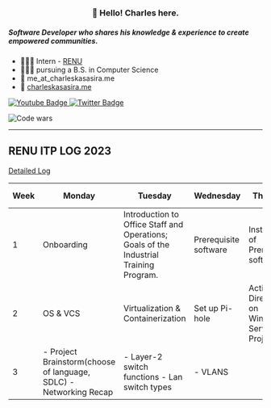 <h3 align="center">👋 Hello! Charles here.</h3>

<h5>Software Developer who shares his knowledge & experience to create empowered communities.</h5>

- 👨🏾‍💻 Intern - [RENU](https://renu.ac.ug)
- 👨🏾‍🎓 pursuing a B.S. in Computer Science
- 📩 me_at_charleskasasira.me
- 🧭 [charleskasasira.me](https://charleskasasira.me)

<div id="badges">
  <a href="https://www.youtube.com/charleskasasira">
    <img src="https://img.shields.io/badge/YouTube-red?style=for-the-badge&logo=youtube&logoColor=white" alt="Youtube Badge"/>
  </a>
  <a href="https://twitter.com/KasasiraC">
    <img src="https://img.shields.io/badge/Twitter-blue?style=for-the-badge&logo=twitter&logoColor=white" alt="Twitter Badge"/>
  </a>
</div>

![Code wars](https://www.codewars.com/users/CharlesKasasira/badges/small)

<hr>

<h2>RENU ITP LOG 2023</h2>

[Detailed Log](https://github.com/CharlesKasasira/RENU_ITP_2023)

| Week | Monday     | Tuesday                                                                                | Wednesday             | Thursday                                    | Friday                                         | Sum up                                                                                 |
| ---- | ---------- | -------------------------------------------------------------------------------------- | --------------------- | ------------------------------------------- | ---------------------------------------------- | -------------------------------------------------------------------------------------- |
| 1    | Onboarding | Introduction to Office Staff and Operations; Goals of the Industrial Training Program. | Prerequisite software | Installation of Prerequisite software       | SSH key-based authentication on a Linux server | ✅ [Link](https://github.com/CharlesKasasira/RENU_ITP_2023/blob/main/README.md#Week-1) |
| 2    | OS & VCS   | Virtualization & Containerization                                                      | Set up Pi-hole        | Active Directory on Windows Server. Project | Active Directory                               | ✅ [Link](https://github.com/CharlesKasasira/RENU_ITP_2023/blob/main/README.md#Week-2)                                                                                     |
| 3    | - Project Brainstorm(choose of language, SDLC) - Networking Recap    | - Layer-2 switch functions - Lan switch types                                                      | - VLANS        |   |                                | ⏳                                                                                     |
